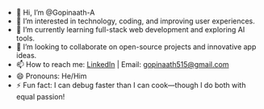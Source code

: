 - 👋 Hi, I’m @Gopinaath-A  
- 👀 I’m interested in technology, coding, and improving user experiences.  
- 🌱 I’m currently learning full-stack web development and exploring AI tools.  
- 💞️ I’m looking to collaborate on open-source projects and innovative app ideas.  
- 📫 How to reach me: [LinkedIn](https://www.linkedin.com/in/gopiii-a-15g/) | Email: gopinaath515@gmail.com  
- 😄 Pronouns: He/Him  
- ⚡ Fun fact: I can debug faster than I can cook—though I do both with equal passion!  
